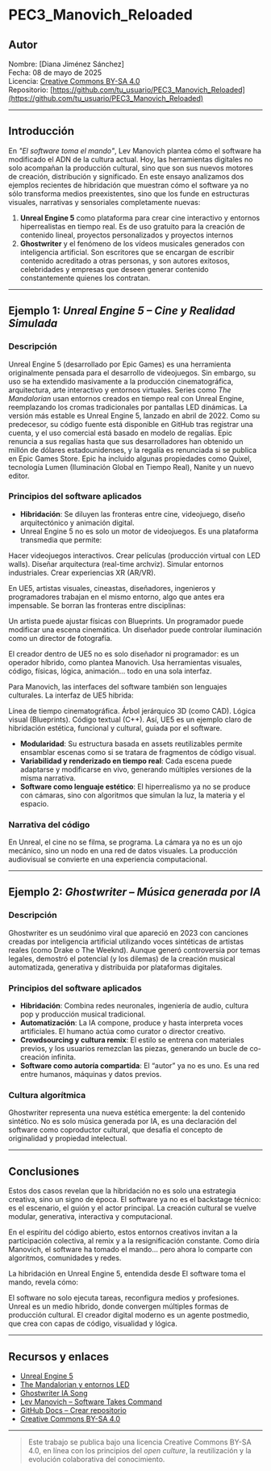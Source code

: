 # PEC3_Manovich_Reloaded

## Autor
Nombre: [Diana Jiménez Sánchez]  
Fecha: 08 de mayo de 2025  
Licencia: [Creative Commons BY-SA 4.0](https://creativecommons.org/licenses/by-sa/4.0/)  
Repositorio: [https://github.com/tu_usuario/PEC3_Manovich_Reloaded](https://github.com/tu_usuario/PEC3_Manovich_Reloaded)

---

## Introducción

En *"El software toma el mando"*, Lev Manovich plantea cómo el software ha modificado el ADN de la cultura actual. Hoy, las herramientas digitales no solo acompañan la producción cultural, sino que son sus nuevos motores de creación, distribución y significado. En este ensayo analizamos dos ejemplos recientes de hibridación que muestran cómo el software ya no sólo transforma medios preexistentes, sino que los funde en estructuras visuales, narrativas y sensoriales completamente nuevas:

1. **Unreal Engine 5** como plataforma para crear cine interactivo y entornos hiperrealistas en tiempo real. Es de uso gratuito para la creación de contenido lineal, proyectos personalizados y proyectos internos
2. **Ghostwriter** y el fenómeno de los vídeos musicales generados con inteligencia artificial. Son escritores que se encargan de escribir contenido acreditado a otras personas, y son autores exitosos, celebridades y empresas que deseen generar contenido constantemente quienes los contratan.

---

## Ejemplo 1: *Unreal Engine 5 – Cine y Realidad Simulada*

### Descripción

Unreal Engine 5 (desarrollado por Epic Games) es una herramienta originalmente pensada para el desarrollo de videojuegos. Sin embargo, su uso se ha extendido masivamente a la producción cinematográfica, arquitectura, arte interactivo y entornos virtuales. Series como *The Mandalorian* usan entornos creados en tiempo real con Unreal Engine, reemplazando los cromas tradicionales por pantallas LED dinámicas. La versión más estable es Unreal Engine 5, lanzado en abril de 2022. Como su predecesor, su código fuente está disponible en GitHub tras registrar una cuenta, y el uso comercial está basado en modelo de regalías. Epic renuncia a sus regalías hasta que sus desarrolladores han obtenido un millón de dólares estadounidenses, y la regalía es renunciada si se publica en Epic Games Store. Epic ha incluido algunas propiedades como Quixel, tecnología Lumen (Iluminación Global en Tiempo Real), Nanite y un nuevo editor.

### Principios del software aplicados

- **Hibridación**: Se diluyen las fronteras entre cine, videojuego, diseño arquitectónico y animación digital.
- Unreal Engine 5 no es solo un motor de videojuegos. Es una plataforma transmedia que permite:

Hacer videojuegos interactivos.
Crear películas (producción virtual con LED walls).
Diseñar arquitectura (real-time archviz).
Simular entornos industriales.
Crear experiencias XR (AR/VR).

En UE5, artistas visuales, cineastas, diseñadores, ingenieros y programadores trabajan en el mismo entorno, algo que antes era impensable. Se borran las fronteras entre disciplinas:

Un artista puede ajustar físicas con Blueprints.
Un programador puede modificar una escena cinemática.
Un diseñador puede controlar iluminación como un director de fotografía.

El creador dentro de UE5 no es solo diseñador ni programador: es un operador híbrido, como plantea Manovich. Usa herramientas visuales, código, físicas, lógica, animación… todo en una sola interfaz.

Para Manovich, las interfaces del software también son lenguajes culturales. La interfaz de UE5 hibrida:

Línea de tiempo cinematográfica.
Árbol jerárquico 3D (como CAD).
Lógica visual (Blueprints).
Código textual (C++).
Así, UE5 es un ejemplo claro de hibridación estética, funcional y cultural, guiada por el software.

- **Modularidad**: Su estructura basada en assets reutilizables permite ensamblar escenas como si se tratara de fragmentos de código visual.
- **Variabilidad y renderizado en tiempo real**: Cada escena puede adaptarse y modificarse en vivo, generando múltiples versiones de la misma narrativa.
- **Software como lenguaje estético**: El hiperrealismo ya no se produce con cámaras, sino con algoritmos que simulan la luz, la materia y el espacio.

### Narrativa del código

En Unreal, el cine no se filma, se programa. La cámara ya no es un ojo mecánico, sino un nodo en una red de datos visuales. La producción audiovisual se convierte en una experiencia computacional.

---

## Ejemplo 2: *Ghostwriter – Música generada por IA*

### Descripción

Ghostwriter es un seudónimo viral que apareció en 2023 con canciones creadas por inteligencia artificial utilizando voces sintéticas de artistas reales (como Drake o The Weeknd). Aunque generó controversia por temas legales, demostró el potencial (y los dilemas) de la creación musical automatizada, generativa y distribuida por plataformas digitales.

### Principios del software aplicados

- **Hibridación**: Combina redes neuronales, ingeniería de audio, cultura pop y producción musical tradicional.
- **Automatización**: La IA compone, produce y hasta interpreta voces artificiales. El humano actúa como curator o director creativo.
- **Crowdsourcing y cultura remix**: El estilo se entrena con materiales previos, y los usuarios remezclan las piezas, generando un bucle de co-creación infinita.
- **Software como autoría compartida**: El “autor” ya no es uno. Es una red entre humanos, máquinas y datos previos.

### Cultura algorítmica

Ghostwriter representa una nueva estética emergente: la del contenido sintético. No es solo música generada por IA, es una declaración del software como coproductor cultural, que desafía el concepto de originalidad y propiedad intelectual.

---

## Conclusiones

Estos dos casos revelan que la hibridación no es solo una estrategia creativa, sino un signo de época. El software ya no es el backstage técnico: es el escenario, el guión y el actor principal. La creación cultural se vuelve modular, generativa, interactiva y computacional.

En el espíritu del código abierto, estos entornos creativos invitan a la participación colectiva, al remix y a la resignificación constante. Como diría Manovich, el software ha tomado el mando... pero ahora lo comparte con algoritmos, comunidades y redes.

La hibridación en Unreal Engine 5, entendida desde El software toma el mando, revela cómo:

El software no solo ejecuta tareas, reconfigura medios y profesiones.
Unreal es un medio híbrido, donde convergen múltiples formas de producción cultural.
El creador digital moderno es un agente postmedio, que crea con capas de código, visualidad y lógica.

---

## Recursos y enlaces

- [Unreal Engine 5](https://www.unrealengine.com/)
- [The Mandalorian y entornos LED](https://www.youtube.com/watch?v=gUnxzVOs3rk)
- [Ghostwriter IA Song](https://www.nytimes.com/2023/04/19/arts/music/ai-drake-the-weeknd-ghostwriter.html)
- [Lev Manovich – Software Takes Command](https://manovich.net/index.php/projects/software-takes-command)
- [GitHub Docs – Crear repositorio](https://docs.github.com/es/github/creating-cloning-and-archiving-repositories/creating-a-repository-on-github/about-repositories)
- [Creative Commons BY-SA 4.0](https://creativecommons.org/licenses/by-sa/4.0/)

---

> Este trabajo se publica bajo una licencia Creative Commons BY-SA 4.0, en línea con los principios del *open culture*, la reutilización y la evolución colaborativa del conocimiento.

